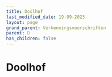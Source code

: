 ```yaml
---
title: Doolhof
last_modified_date: 19-09-2023
layout: page
grand_parent: Verkenningsvoorschriften
parent: D
has_children: false
---
```


Doolhof
=======

